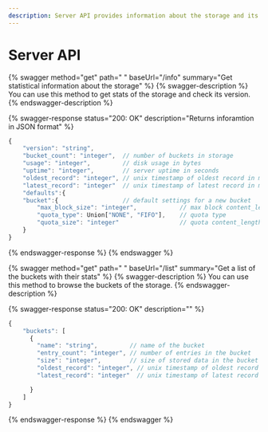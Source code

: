 ```yaml
---
description: Server API provides information about the storage and its state
---
```


# Server API

{% swagger method="get" path=" " baseUrl="/info" summary="Get statistical information about the storage" %}
{% swagger-description %}
You can use this method to get stats of the storage and check its version.
{% endswagger-description %}

{% swagger-response status="200: OK" description="Returns inforamtion in JSON format" %}
```javascript
{
    "version": "string",
    "bucket_count": "integer",  // number of buckets in storage
    "usage": "integer",         // disk usage in bytes
    "uptime": "integer",        // server uptime in seconds
    "oldest_record": "integer", // unix timestamp of oldest record in microseconds
    "latest_record": "integer"  // unix timestamp of latest record in microseconds
    "defaults":{
    "bucket":{                  // default settings for a new bucket
        "max_block_size": "integer",            // max block content_length in bytes
        "quota_type": Union["NONE", "FIFO"],    // quota type
        "quota_size": "integer"                 // quota content_length in bytes
    }
}
```
{% endswagger-response %}
{% endswagger %}

{% swagger method="get" path=" " baseUrl="/list" summary="Get a list of the buckets with their stats" %}
{% swagger-description %}
You can use this method to browse the buckets of the storage.
{% endswagger-description %}

{% swagger-response status="200: OK" description="" %}
```javascript
{
    "buckets": [
      {
        "name": "string",         // name of the bucket
        "entry_count": "integer", // number of entries in the bucket
        "size": "integer",        // size of stored data in the bucket in bytes
        "oldest_record": "integer", // unix timestamp of oldest record in microseconds
        "latest_record": "integer"  // unix timestamp of latest record in microseconds

      }
    ]
}
```
{% endswagger-response %}
{% endswagger %}
